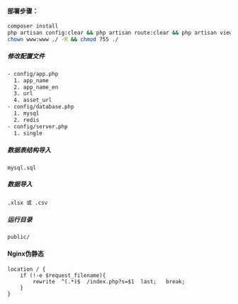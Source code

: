 #### **部署步骤**：

```bash
composer install
php artisan config:clear && php artisan route:clear && php artisan view:clear
chown www:www ./ -R && chmod 755 ./
```

##### 修改配置文件

```bash
- config/app.php
  1. app_name
  2. app_name_en
  3. url
  4. asset_url
- config/database.php
  1. mysql
  2. redis
- config/server.php
  1. single
```

##### 数据表结构导入

`mysql.sql`

##### 数据导入

`.xlsx 或 .csv`

##### 运行目录

`public/`

#### **Nginx伪静态**

```nginx
location / {
	if (!-e $request_filename){
		rewrite  ^(.*)$  /index.php?s=$1  last;   break;
	}
}
```


